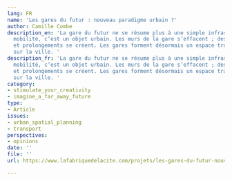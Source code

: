 ```yaml
---
lang: FR
name: 'Les gares du futur : nouveau paradigme urbain ?'
author: Camille Combe
description_en: 'La gare du futur ne se résume plus à une simple infrastructure de
  mobilité, c’est un objet urbain. Les murs de la gare s’effacent ; des porosités
  et prolongements se créent. Les gares forment désormais un espace traversé et ouvert
  sur la ville. '
description_fr: 'La gare du futur ne se résume plus à une simple infrastructure de
  mobilité, c’est un objet urbain. Les murs de la gare s’effacent ; des porosités
  et prolongements se créent. Les gares forment désormais un espace traversé et ouvert
  sur la ville. '
category:
- stimulate_your_creativity
- imagine_a_far_away_future
type:
- Article
issues:
- urban_spatial_planning
- transport
perspectives:
- opinions
date: ''
file: ''
url: https://www.lafabriquedelacite.com/projets/les-gares-du-futur-nouveau-paradigme-urbain/

---
```

